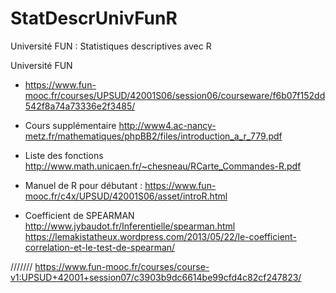 # StatDescrUnivFunR
Université FUN : Statistiques descriptives avec R

Université FUN

- https://www.fun-mooc.fr/courses/UPSUD/42001S06/session06/courseware/f6b07f152dd542f8a74a73336e2f3485/

- Cours supplémentaire
http://www4.ac-nancy-metz.fr/mathematiques/phpBB2/files/introduction_a_r_779.pdf

- Liste des fonctions
http://www.math.unicaen.fr/~chesneau/RCarte_Commandes-R.pdf

- Manuel de R pour débutant : 
https://www.fun-mooc.fr/c4x/UPSUD/42001S06/asset/introR.html


- Coefficient de SPEARMAN
http://www.jybaudot.fr/Inferentielle/spearman.html
https://lemakistatheux.wordpress.com/2013/05/22/le-coefficient-correlation-et-le-test-de-spearman/




///////
https://www.fun-mooc.fr/courses/course-v1:UPSUD+42001+session07/c3903b9dc6614be99cfd4c82cf247823/
